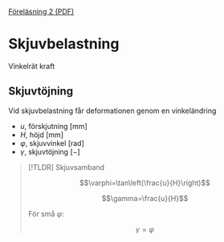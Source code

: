 [Föreläsning 2 (PDF)](PDF/F2.pdf)

# Skjuvbelastning

Vinkelrät kraft

## Skjuvtöjning

Vid skjuvbelastning får deformationen genom en vinkeländring

- $u$, förskjutning $[\text{mm}]$
- $H$, höjd $[\text{mm}]$
- $\varphi$, skjuvvinkel $[\text{rad}]$
- $\gamma$, skjuvtöjning $[-]$


> [!TLDR] Skjuvsamband
>
> $$\varphi=\tan\left(\frac{u}{H}\right)$$
>
> $$\gamma=\frac{u}{H}$$
>
> 
> För små $\varphi$:
> 
> $$\gamma=\varphi$$


